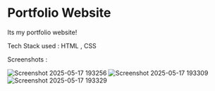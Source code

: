 # Portfolio Website

Its my portfolio website!

Tech Stack used : HTML , CSS 

Screenshots : 

![Screenshot 2025-05-17 193256](https://github.com/user-attachments/assets/dbdc4b9a-21f7-41bd-a144-4dc0f6b353ee)
![Screenshot 2025-05-17 193309](https://github.com/user-attachments/assets/d1c7c444-64c1-4dc4-87a7-fc8b7f1590c8)
![Screenshot 2025-05-17 193329](https://github.com/user-attachments/assets/2087ab86-bcfc-434c-9d50-1cec7fb57f36)
